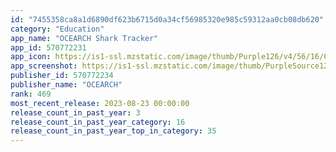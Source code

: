 ```yaml
---
id: "7455358ca8a1d6890df623b6715d0a34cf56985320e985c59312aa0cb08db620"
category: "Education"
app_name: "OCEARCH Shark Tracker"
app_id: 570772231
app_icon: https://is1-ssl.mzstatic.com/image/thumb/Purple126/v4/56/16/67/5616670f-e19b-dd8e-7d3c-aaa6a29e86c0/AppIcon-1x_U007emarketing-0-7-0-0-85-220.png/1024x1024bb.png
app_screenshot: https://is1-ssl.mzstatic.com/image/thumb/PurpleSource126/v4/d8/42/15/d8421564-d7d9-4658-0d25-c7b85d2bb970/cb690744-a3a8-4f2c-9b87-2b5f14a8e890_screenshot1.jpeg/1242x2688bb.png
publisher_id: 570772234
publisher_name: "OCEARCH"
rank: 469
most_recent_release: 2023-08-23 00:00:00
release_count_in_past_year: 3
release_count_in_past_year_category: 16
release_count_in_past_year_top_in_category: 35
---
```

